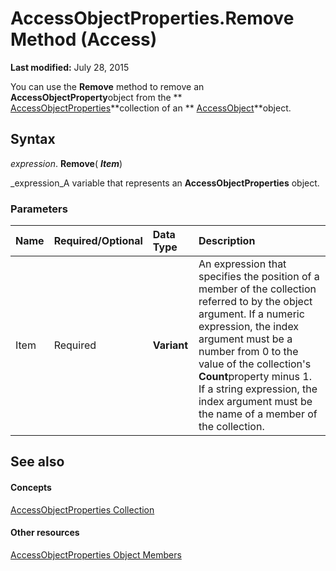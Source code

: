 
# AccessObjectProperties.Remove Method (Access)

 **Last modified:** July 28, 2015

You can use the  **Remove** method to remove an **AccessObjectProperty**object from the  ** [AccessObjectProperties](2df86891-6038-d147-2a32-f1c77b841067.md)**collection of an  ** [AccessObject](8a770b33-5bff-120a-6707-ca214ee5ced3.md)**object.

## Syntax

 _expression_. **Remove**( **_Item_**)

 _expression_A variable that represents an  **AccessObjectProperties** object.


### Parameters



|**Name**|**Required/Optional**|**Data Type**|**Description**|
|:-----|:-----|:-----|:-----|
|Item|Required| **Variant**|An expression that specifies the position of a member of the collection referred to by the object argument. If a numeric expression, the index argument must be a number from 0 to the value of the collection's  **Count**property minus 1. If a string expression, the index argument must be the name of a member of the collection.|

## See also


#### Concepts


 [AccessObjectProperties Collection](2df86891-6038-d147-2a32-f1c77b841067.md)
#### Other resources


 [AccessObjectProperties Object Members](99fcb5dc-6968-c635-9729-4958043a897c.md)
